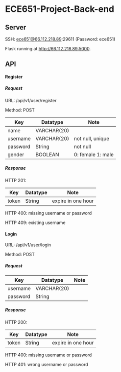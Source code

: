 # ECE651-Project-Back-end

## Server

SSH: ece651@66.112.218.89:29611 (Password: ece651)

Flask running at http://66.112.218.89:5000.

## API

#### Register

##### Request

URL: /api/v1/user/register

Method: POST

| Key      | Datatype    | Note                 |
| -------- | ----------- | -------------------- |
| name     | VARCHAR(20) |                      |
| username | VARCHAR(20) | not null, unique     |
| password | String      | not null             |
| gender   | BOOLEAN     | 0: female    1: male |

##### Response

HTTP 201:

| Key   | Datatype | Note               |
| ----- | -------- | ------------------ |
| token | String   | expire in one hour |

HTTP 400: missing username or password

HTTP 409: existing username



#### Login

URL: /api/v1/user/login

Method: POST

##### Request

| Key      | Datatype    | Note |
| -------- | ----------- | ---- |
| username | VARCHAR(20) |      |
| password | String      |      |

##### Response

HTTP 200:

| Key   | Datatype | Note               |
| ----- | -------- | ------------------ |
| token | String   | expire in one hour |

HTTP 400: missing username or password

HTTP 401: wrong username or password